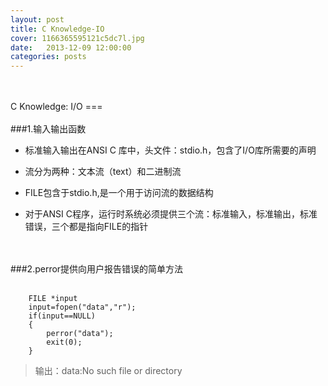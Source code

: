 ```yaml
---
layout: post
title: C Knowledge-IO
cover: 1166365595121c5dc7l.jpg
date:   2013-12-09 12:00:00
categories: posts
---
```

<br/>
<br/>
C Knowledge: I/O
===
<br/>
<br/>
###1.输入输出函数
<br/>

+ 标准输入输出在ANSI C 库中，头文件：stdio.h，包含了I/O库所需要的声明

+ 流分为两种：文本流（text）和二进制流

+ FILE包含于stdio.h,是一个用于访问流的数据结构

+ 对于ANSI C程序，运行时系统必须提供三个流：标准输入，标准输出，标准错误，三个都是指向FILE的指针
<br/>
<br/>
###2.perror提供向用户报告错误的简单方法
<br/>
<br/>

		FILE *input
		input=fopen("data","r");
		if(input==NULL)
		{
			perror("data");
			exit(0);
		}
>输出：data:No such file or directory